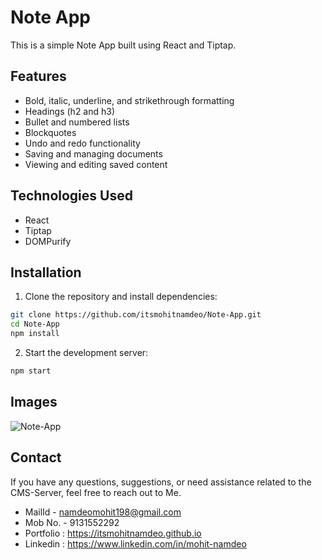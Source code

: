 # Note App

This is a simple Note App built using React and Tiptap.

## Features

- Bold, italic, underline, and strikethrough formatting
- Headings (h2 and h3)
- Bullet and numbered lists
- Blockquotes
- Undo and redo functionality
- Saving and managing documents
- Viewing and editing saved content

## Technologies Used

- React
- Tiptap
- DOMPurify

## Installation

1. Clone the repository and install dependencies:

```bash
git clone https://github.com/itsmohitnamdeo/Note-App.git
cd Note-App
npm install
```

2. Start the development server:
```bash
npm start
```

## Images

![Note-App](https://github.com/itsmohitnamdeo/Note-App/assets/85800451/97e80493-7ec7-4a7a-86ea-44f37b97235a)


## Contact

If you have any questions, suggestions, or need assistance related to the CMS-Server, feel free to reach out to Me.

- MailId - namdeomohit198@gmail.com
- Mob No. - 9131552292
- Portfolio : https://itsmohitnamdeo.github.io
- Linkedin : https://www.linkedin.com/in/mohit-namdeo
